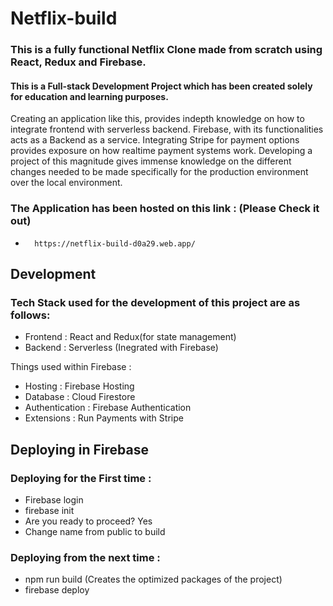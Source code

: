 # Netflix-build
### This is a fully functional Netflix Clone made from scratch using React, Redux and Firebase. 
#### This is a Full-stack Development Project which has been created solely for education and learning purposes. 
Creating an application like this, provides indepth knowledge on how to integrate frontend with serverless backend. 
Firebase, with its functionalities acts as a Backend as a service. 
Integrating Stripe for payment options provides exposure on how realtime payment systems work. 
Developing a project of this magnitude gives immense knowledge on the different changes needed to be made specifically for the production environment over the local environment.


### The Application has been hosted on this link : (Please Check it out)
-       https://netflix-build-d0a29.web.app/
 
## **Development**

### Tech Stack used for the development of this project are as follows: 
- Frontend : React and Redux(for state management)
- Backend : Serverless (Inegrated with Firebase)

Things used within Firebase : 
  - Hosting : Firebase Hosting
  - Database : Cloud Firestore
  - Authentication : Firebase Authentication
  - Extensions : Run Payments with Stripe        

## **Deploying in Firebase**

### Deploying for the First time :

- Firebase login
- firebase init
- Are you ready to proceed? Yes
- Change name from public to build

### Deploying from the next time :

- npm run build (Creates the optimized packages of the project)
- firebase deploy
